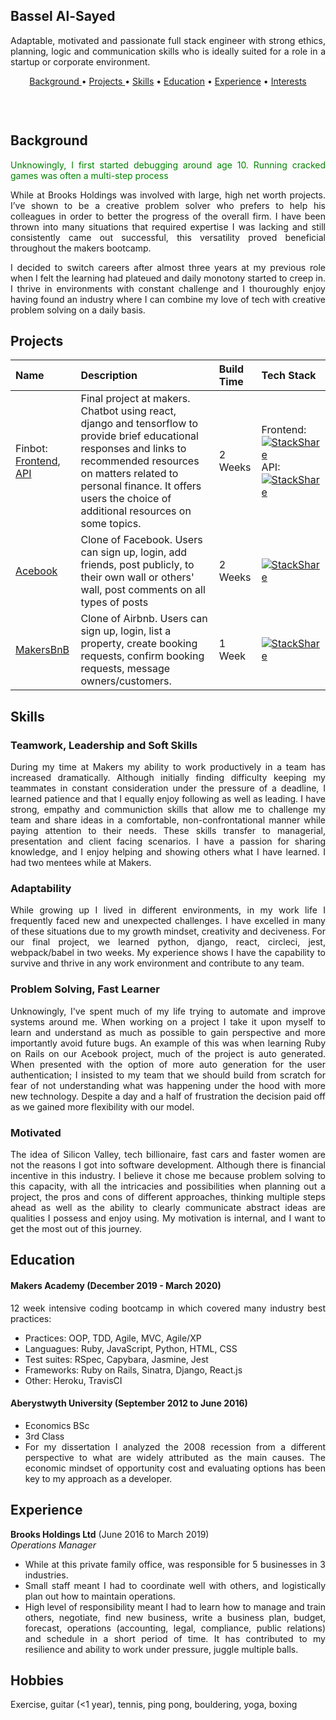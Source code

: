 ## Bassel Al-Sayed

<div style="text-align: justify">

  Adaptable, motivated and passionate full stack engineer with strong ethics, planning, logic and communication skills who is ideally   suited for a role in a startup or corporate environment.

<center> 
  <a href="#background">Background </a> • 
  <a href="#projects">Projects </a> • 
  <a href="#skills">Skills</a> • 
  <a href="#education">Education</a> • 
  <a href="#experience">Experience</a> • 
  <a href="#interests">Interests</a>
</center> 

<p style="text-align: center">
  <a href="https://stackshare.io/basselalsayed/worked-with"><img src="http://img.shields.io/badge/tech-stack-0690fa.svg?style=flat" alt=""></a> 
</p>

<p style="text-align: center"> 
  <a href="https://sourcerer.io/basselalsayed"><img src="https://img.shields.io/badge/Ruby-303%20commits-orange.svg" alt=""></a> 
  <a href="https://sourcerer.io/basselalsayed"><img src="https://img.shields.io/badge/JavaScript-209%20commits-orange.svg" alt=""></a> 
  <a href="https://sourcerer.io/basselalsayed"><img src="https://img.shields.io/badge/CSS-196%20commits-orange.svg" alt=""></a> 
  <a href="https://sourcerer.io/basselalsayed"><img src="https://img.shields.io/badge/HTML-179%20commits-orange.svg" alt=""></a> 
  <a href="https://sourcerer.io/basselalsayed"><img src="https://img.shields.io/badge/SQL-55%20commits-orange.svg" alt=""></a> 
  <a href="https://sourcerer.io/basselalsayed"><img src="https://img.shields.io/badge/Python-27%20commits-orange.svg" alt=""></a>
</p>

## Background

<p style="color: green"> 
  Unknowingly, I first started debugging around age 10. Running cracked games was often a multi-step process 
</P>
<p>
While at Brooks Holdings was involved with large, high net worth projects. I’ve shown to be a creative problem solver who prefers to help his colleagues in order to better the progress of the overall firm. I have been thrown into many situations that required expertise I was lacking and still consistently came out successful, this versatility proved beneficial throughout the makers bootcamp. 

I decided to switch careers after almost three years at my previous role when I felt the learning had plateued and daily monotony started to creep in. I thrive in environments with constant challenge and I thouroughly enjoy having found an industry where I can combine my love of tech with creative problem solving on a daily basis.
</p>


## Projects
| Name | Description | Build Time | Tech Stack |
| :------ | :------------- | :------ | :-----|
| Finbot: [Frontend](https://github.com/basselalsayed/finbot), [API](https://github.com/nikimanoledaki/finbot-api) | Final project at makers. Chatbot using react, django and tensorflow to provide brief educational responses and links to recommended resources on matters related to personal finance. It offers users the choice of additional resources on some topics. | 2 Weeks | Frontend: [![StackShare](http://img.shields.io/badge/tech-stack-0690fa.svg?style=flat)](https://stackshare.io/basselalsayed/finbot) API: [![StackShare](http://img.shields.io/badge/tech-stack-0690fa.svg?style=flat)](https://stackshare.io/basselalsayed/finbot-api-stack)|
| [Acebook](https://github.com/basselalsayed/acebook-derailed) |Clone of Facebook. Users can sign up, login, add friends, post publicly, to their own wall or others' wall, post comments on all types of posts| 2 Weeks | [![StackShare](http://img.shields.io/badge/tech-stack-0690fa.svg?style=flat)](https://stackshare.io/basselalsayed/acebook) |
| [MakersBnB](https://github.com/basselalsayed/makersbnb) |Clone of Airbnb. Users can sign up, login, list a property, create booking requests, confirm booking requests, message owners/customers. | 1 Week | [![StackShare](http://img.shields.io/badge/tech-stack-0690fa.svg?style=flat)](https://stackshare.io/basselalsayed/makersbnb)|

## Skills

### Teamwork, Leadership and Soft Skills

During my time at Makers my ability to work productively in a team has increased dramatically. Although initially finding difficulty keeping my teammates in constant consideration under the pressure of a deadline, I learned patience and that I equally enjoy following as well as leading. I have strong, empathy and communiction skills that allow me to challenge my team and share ideas in a comfortable, non-confrontational manner while paying attention to their needs. These skills transfer to managerial, presentation and client facing scenarios. I have a passion for sharing knowledge, and I enjoy helping and showing others what I have learned. I had two mentees while at Makers.


### Adaptability

While growing up I lived in different environments, in my work life I frequently faced new and unexpected challenges. I have excelled in many of these situations due to my growth mindset, creativity and deciveness. For our final project, we learned python, django, react, circleci, jest, webpack/babel in two weeks. My experience shows I have the capability to survive and thrive in any work environment and contribute to any team. 


### Problem Solving, Fast Learner

Unknowingly, I've spent much of my life trying to automate and improve systems around me. When working on a project I take it upon myself to learn and understand as much as possible to gain perspective and more importantly avoid future bugs. An example of this was when learning Ruby on Rails on our Acebook project, much of the project is auto generated. When presented with the option of more auto generation for the user authentication; I insisted to my team that we should build from scratch for fear of not understanding what was happening under the hood with more new technology. Despite a day and a half of frustration the decision paid off as we gained more flexibility with our model.

### Motivated

The idea of Silicon Valley, tech billionaire, fast cars and faster women are not the reasons I got into software development. Although there is financial incentive in this industry. I believe it chose me because problem solving to this capacity, with all the intricacies and possibilities when planning out a project, the pros and cons of different approaches, thinking multiple steps ahead as well as the ability to clearly communicate abstract ideas are qualities I possess and enjoy using. My motivation is internal, and I want to get the most out of this journey. 


## Education

#### Makers Academy (December 2019 - March 2020)
12 week intensive coding bootcamp in which covered many industry best practices:

- Practices: OOP, TDD, Agile, MVC, Agile/XP
- Languagues: Ruby, JavaScript, Python, HTML, CSS
- Test suites: RSpec, Capybara, Jasmine, Jest
- Frameworks: Ruby on Rails, Sinatra, Django, React.js
- Other: Heroku, TravisCI
  
#### Aberystwyth University (September 2012 to June 2016)

- Economics BSc
- 3rd Class
- For my dissertation I analyzed the 2008 recession from a different perspective to what are widely attributed as the main causes. The economic mindset of opportunity cost and evaluating options has been key to my approach as a developer. 


## Experience

**Brooks Holdings Ltd** (June 2016 to March 2019)    
*Operations Manager*  
- While at this private family office, was responsible for 5 businesses in 3 industries.
- Small staff meant I had to coordinate well with others, and logistically plan out how to maintain operations.
- High level of responsibility meant I had to learn how to manage and train others, negotiate, find new business, write a business plan, budget, forecast, operations (accounting, legal, compliance, public relations) and schedule in a short period of time. It has contributed to my resilience and ability to work under pressure, juggle multiple balls.
 
## Hobbies

Exercise, guitar (<1 year), tennis, ping pong, bouldering, yoga, boxing
</div>